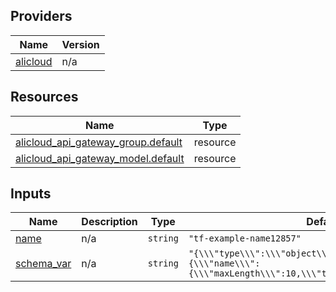 <!-- BEGIN_TF_DOCS -->
## Providers

| Name | Version |
|------|---------|
| <a name="provider_alicloud"></a> [alicloud](#provider\_alicloud) | n/a |

## Resources

| Name | Type |
|------|------|
| [alicloud_api_gateway_group.default](https://registry.terraform.io/providers/hashicorp/alicloud/latest/docs/resources/api_gateway_group) | resource |
| [alicloud_api_gateway_model.default](https://registry.terraform.io/providers/hashicorp/alicloud/latest/docs/resources/api_gateway_model) | resource |

## Inputs

| Name | Description | Type | Default | Required |
|------|-------------|------|---------|:--------:|
| <a name="input_name"></a> [name](#input\_name) | n/a | `string` | `"tf-example-name12857"` | no |
| <a name="input_schema_var"></a> [schema\_var](#input\_schema\_var) | n/a | `string` | `"{\\\"type\\\":\\\"object\\\",\\\"properties\\\":{\\\"name\\\":{\\\"maxLength\\\":10,\\\"type\\\":\\\"string\\\"}}}"` | no |
<!-- END_TF_DOCS -->    